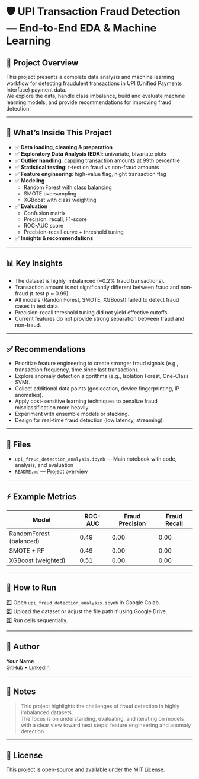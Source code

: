 # 🛡️ UPI Transaction Fraud Detection — End-to-End EDA & Machine Learning

## 📌 Project Overview  
This project presents a complete data analysis and machine learning workflow for detecting fraudulent transactions in UPI (Unified Payments Interface) payment data.  
We explore the data, handle class imbalance, build and evaluate machine learning models, and provide recommendations for improving fraud detection.

---

## 🚀 What’s Inside This Project
- ✅ **Data loading, cleaning & preparation**
- ✅ **Exploratory Data Analysis (EDA)**: univariate, bivariate plots
- ✅ **Outlier handling**: capping transaction amounts at 99th percentile
- ✅ **Statistical testing**: t-test on fraud vs non-fraud amounts
- ✅ **Feature engineering**: high-value flag, night transaction flag
- ✅ **Modeling**
  - Random Forest with class balancing
  - SMOTE oversampling
  - XGBoost with class weighting
- ✅ **Evaluation**
  - Confusion matrix
  - Precision, recall, F1-score
  - ROC-AUC score
  - Precision-recall curve + threshold tuning
- ✅ **Insights & recommendations**

---

## 📊 Key Insights
- The dataset is highly imbalanced (~0.2% fraud transactions).
- Transaction amount is not significantly different between fraud and non-fraud (t-test p ≈ 0.99).
- All models (RandomForest, SMOTE, XGBoost) failed to detect fraud cases in test data.
- Precision-recall threshold tuning did not yield effective cutoffs.
- Current features do not provide strong separation between fraud and non-fraud.

---

## ✅ Recommendations
- Prioritize feature engineering to create stronger fraud signals (e.g., transaction frequency, time since last transaction).
- Explore anomaly detection algorithms (e.g., Isolation Forest, One-Class SVM).
- Collect additional data points (geolocation, device fingerprinting, IP anomalies).
- Apply cost-sensitive learning techniques to penalize fraud misclassification more heavily.
- Experiment with ensemble models or stacking.
- Design for real-time fraud detection (low latency, streaming).

---

## 📂 Files
- `upi_fraud_detection_analysis.ipynb` — Main notebook with code, analysis, and evaluation  
- `README.md` — Project overview  

---

## ⚡ Example Metrics
| Model                  | ROC-AUC | Fraud Precision | Fraud Recall |
|-------------------------|---------|----------------|--------------|
| RandomForest (balanced) | 0.49    | 0.00           | 0.00         |
| SMOTE + RF              | 0.49    | 0.00           | 0.00         |
| XGBoost (weighted)      | 0.51    | 0.00           | 0.00         |

---

## 🏁 How to Run
1️⃣ Open `upi_fraud_detection_analysis.ipynb` in Google Colab.  
2️⃣ Upload the dataset or adjust the file path if using Google Drive.  
3️⃣ Run cells sequentially.

---

## 👤 Author  
**Your Name**  
[GitHub](#) • [LinkedIn](#)

---

## 📌 Notes
> This project highlights the challenges of fraud detection in highly imbalanced datasets.  
> The focus is on understanding, evaluating, and iterating on models with a clear view toward next steps: feature engineering and anomaly detection.

---

## 📝 License
This project is open-source and available under the [MIT License](LICENSE).
